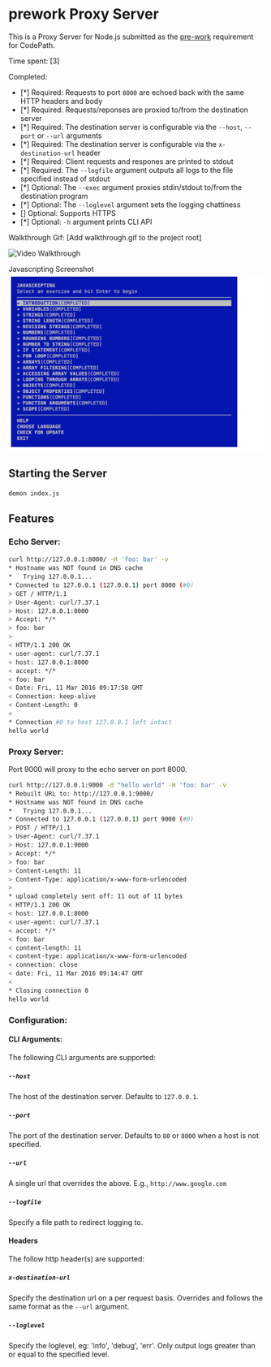# prework Proxy Server

This is a Proxy Server for Node.js submitted as the [pre-work](http://courses.codepath.com/snippets/intro_to_nodejs/prework) requirement for CodePath.

Time spent: [3]

Completed:

* [*] Required: Requests to port `8000` are echoed back with the same HTTP headers and body
* [*] Required: Requests/reponses are proxied to/from the destination server
* [*] Required: The destination server is configurable via the `--host`, `--port`  or `--url` arguments
* [*] Required: The destination server is configurable via the `x-destination-url` header
* [*] Required: Client requests and respones are printed to stdout
* [*] Required: The `--logfile` argument outputs all logs to the file specified instead of stdout
* [*] Optional: The `--exec` argument proxies stdin/stdout to/from the destination program
* [*] Optional: The `--loglevel` argument sets the logging chattiness
* [] Optional: Supports HTTPS
* [*] Optional: `-h` argument prints CLI API

Walkthrough Gif:
[Add walkthrough.gif to the project root]

![Video Walkthrough](walkthrough.gif)


Javascripting Screenshot
![javascripting](https://raw.githubusercontent.com/chenxi969/prework-nodejs/master/screenshot/javascripting.png)

## Starting the Server

```bash
demon index.js
```

## Features

### Echo Server:

```bash
curl http://127.0.0.1:8000/ -H 'foo: bar' -v
* Hostname was NOT found in DNS cache
*   Trying 127.0.0.1...
* Connected to 127.0.0.1 (127.0.0.1) port 8000 (#0)
> GET / HTTP/1.1
> User-Agent: curl/7.37.1
> Host: 127.0.0.1:8000
> Accept: */*
> foo: bar
> 
< HTTP/1.1 200 OK
< user-agent: curl/7.37.1
< host: 127.0.0.1:8000
< accept: */*
< foo: bar
< Date: Fri, 11 Mar 2016 09:17:58 GMT
< Connection: keep-alive
< Content-Length: 0
< 
* Connection #0 to host 127.0.0.1 left intact
hello world
```

### Proxy Server:

Port 9000 will proxy to the echo server on port 8000.

```bash
curl http://127.0.0.1:9000 -d "hello world" -H 'foo: bar' -v
* Rebuilt URL to: http://127.0.0.1:9000/
* Hostname was NOT found in DNS cache
*   Trying 127.0.0.1...
* Connected to 127.0.0.1 (127.0.0.1) port 9000 (#0)
> POST / HTTP/1.1
> User-Agent: curl/7.37.1
> Host: 127.0.0.1:9000
> Accept: */*
> foo: bar
> Content-Length: 11
> Content-Type: application/x-www-form-urlencoded
> 
* upload completely sent off: 11 out of 11 bytes
< HTTP/1.1 200 OK
< host: 127.0.0.1:8000
< user-agent: curl/7.37.1
< accept: */*
< foo: bar
< content-length: 11
< content-type: application/x-www-form-urlencoded
< connection: close
< date: Fri, 11 Mar 2016 09:14:47 GMT
< 
* Closing connection 0
hello world
```

### Configuration:

#### CLI Arguments:

The following CLI arguments are supported:

##### `--host`

The host of the destination server. Defaults to `127.0.0.1`.

##### `--port`

The port of the destination server. Defaults to `80` or `8000` when a host is not specified.

##### `--url`

A single url that overrides the above. E.g., `http://www.google.com`

##### `--logfile`

Specify a file path to redirect logging to.

#### Headers

The follow http header(s) are supported:

##### `x-destination-url`

Specify the destination url on a per request basis. Overrides and follows the same format as the `--url` argument.

##### `--loglevel`

Specify the loglevel, eg: 'info', 'debug', 'err'. Only output logs greater than or equal to the specified level.
